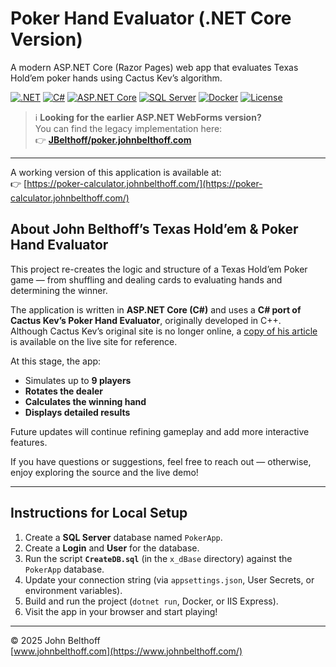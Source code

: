 # Poker Hand Evaluator (.NET Core Version)
A modern ASP.NET Core (Razor Pages) web app that evaluates Texas Hold’em poker hands using Cactus Kev’s algorithm.

[![.NET](https://img.shields.io/badge/.NET-8.0-blueviolet?logo=dotnet)](https://dotnet.microsoft.com/)
[![C#](https://img.shields.io/badge/C%23-Developer-blue?logo=csharp)](https://learn.microsoft.com/en-us/dotnet/csharp/)
[![ASP.NET Core](https://img.shields.io/badge/ASP.NET%20Core-Razor%20Pages-5C2D91?logo=dotnet)](https://learn.microsoft.com/en-us/aspnet/core/?view=aspnetcore-8.0)
[![SQL Server](https://img.shields.io/badge/Database-SQL%20Server-red?logo=microsoftsqlserver)](https://learn.microsoft.com/en-us/sql/sql-server/)
[![Docker](https://img.shields.io/badge/Containerized-Docker-blue?logo=docker)](https://www.docker.com/)
[![License](https://img.shields.io/badge/License-MIT-green)](LICENSE)

> ℹ️ **Looking for the earlier ASP.NET WebForms version?**  
> You can find the legacy implementation here:  
> 👉 **[JBelthoff/poker.johnbelthoff.com](https://github.com/JBelthoff/poker.johnbelthoff.com)**

---

A working version of this application is available at:  
👉 [https://poker-calculator.johnbelthoff.com/](https://poker-calculator.johnbelthoff.com/)

## About John Belthoff’s Texas Hold’em & Poker Hand Evaluator

This project re-creates the logic and structure of a Texas Hold’em Poker game — from shuffling and dealing cards to evaluating hands and determining the winner.

The application is written in **ASP.NET Core (C#)** and uses a **C# port of Cactus Kev’s Poker Hand Evaluator**, originally developed in C++.  
Although Cactus Kev’s original site is no longer online, a [copy of his article](https://poker-calculator.johnbelthoff.com/cactus_kev) is available on the live site for reference.

At this stage, the app:

- Simulates up to **9 players**
- **Rotates the dealer**
- **Calculates the winning hand**
- **Displays detailed results**

Future updates will continue refining gameplay and add more interactive features.

If you have questions or suggestions, feel free to reach out — otherwise, enjoy exploring the source and the live demo!

---

## Instructions for Local Setup

1. Create a **SQL Server** database named `PokerApp`.
2. Create a **Login** and **User** for the database.
3. Run the script **`CreateDB.sql`** (in the `x_dBase` directory) against the `PokerApp` database.
4. Update your connection string (via `appsettings.json`, User Secrets, or environment variables).
5. Build and run the project (`dotnet run`, Docker, or IIS Express).
6. Visit the app in your browser and start playing!

---

© 2025 John Belthoff  
[www.johnbelthoff.com](https://www.johnbelthoff.com/)
